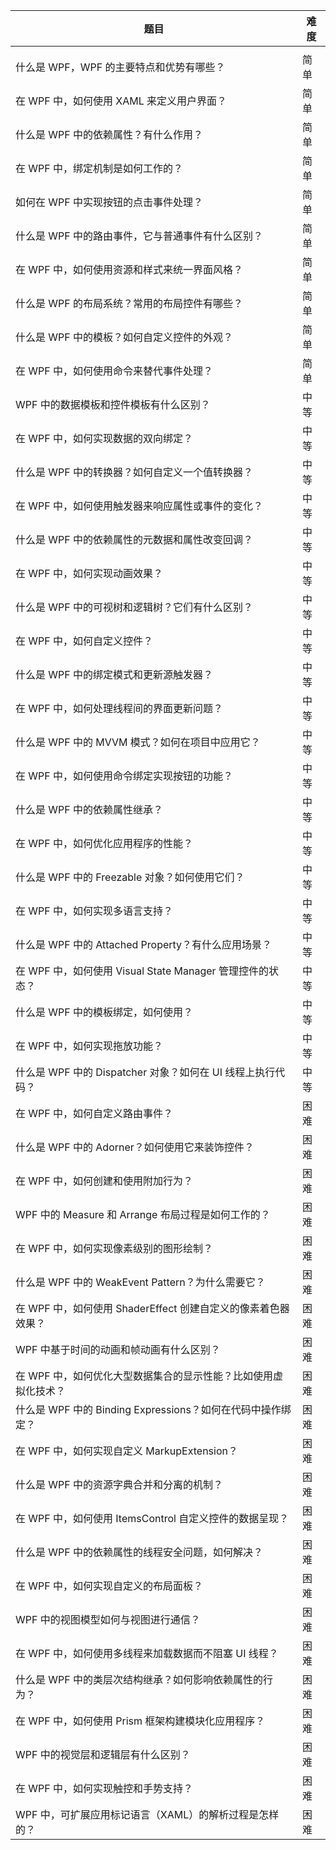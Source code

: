  

| 题目                                                         | 难度 |
| ------------------------------------------------------------ | ---- |
|                                                              |      |
| 什么是 WPF，WPF 的主要特点和优势有哪些？                     | 简单 |
| 在 WPF 中，如何使用 XAML 来定义用户界面？                    | 简单 |
| 什么是 WPF 中的依赖属性？有什么作用？                        | 简单 |
| 在 WPF 中，绑定机制是如何工作的？                            | 简单 |
| 如何在 WPF 中实现按钮的点击事件处理？                        | 简单 |
| 什么是 WPF 中的路由事件，它与普通事件有什么区别？            | 简单 |
| 在 WPF 中，如何使用资源和样式来统一界面风格？                | 简单 |
| 什么是 WPF 的布局系统？常用的布局控件有哪些？                | 简单 |
| 什么是 WPF 中的模板？如何自定义控件的外观？                  | 简单 |
| 在 WPF 中，如何使用命令来替代事件处理？                      | 简单 |
| WPF 中的数据模板和控件模板有什么区别？                       | 中等 |
| 在 WPF 中，如何实现数据的双向绑定？                          | 中等 |
| 什么是 WPF 中的转换器？如何自定义一个值转换器？              | 中等 |
| 在 WPF 中，如何使用触发器来响应属性或事件的变化？            | 中等 |
| 什么是 WPF 中的依赖属性的元数据和属性改变回调？              | 中等 |
| 在 WPF 中，如何实现动画效果？                                | 中等 |
| 什么是 WPF 中的可视树和逻辑树？它们有什么区别？              | 中等 |
| 在 WPF 中，如何自定义控件？                                  | 中等 |
| 什么是 WPF 中的绑定模式和更新源触发器？                      | 中等 |
| 在 WPF 中，如何处理线程间的界面更新问题？                    | 中等 |
| 什么是 WPF 中的 MVVM 模式？如何在项目中应用它？              | 中等 |
| 在 WPF 中，如何使用命令绑定实现按钮的功能？                  | 中等 |
| 什么是 WPF 中的依赖属性继承？                                | 中等 |
| 在 WPF 中，如何优化应用程序的性能？                          | 中等 |
| 什么是 WPF 中的 Freezable 对象？如何使用它们？               | 中等 |
| 在 WPF 中，如何实现多语言支持？                              | 中等 |
| 什么是 WPF 中的 Attached Property？有什么应用场景？          | 中等 |
| 在 WPF 中，如何使用 Visual State Manager 管理控件的状态？    | 中等 |
| 什么是 WPF 中的模板绑定，如何使用？                          | 中等 |
| 在 WPF 中，如何实现拖放功能？                                | 中等 |
| 什么是 WPF 中的 Dispatcher 对象？如何在 UI 线程上执行代码？  | 中等 |
| 在 WPF 中，如何自定义路由事件？                              | 困难 |
| 什么是 WPF 中的 Adorner？如何使用它来装饰控件？              | 困难 |
| 在 WPF 中，如何创建和使用附加行为？                          | 困难 |
| WPF 中的 Measure 和 Arrange 布局过程是如何工作的？           | 困难 |
| 在 WPF 中，如何实现像素级别的图形绘制？                      | 困难 |
| 什么是 WPF 中的 WeakEvent Pattern？为什么需要它？            | 困难 |
| 在 WPF 中，如何使用 ShaderEffect 创建自定义的像素着色器效果？ | 困难 |
| WPF 中基于时间的动画和帧动画有什么区别？                     | 困难 |
| 在 WPF 中，如何优化大型数据集合的显示性能？比如使用虚拟化技术？ | 困难 |
| 什么是 WPF 中的 Binding Expressions？如何在代码中操作绑定？  | 困难 |
| 在 WPF 中，如何实现自定义 MarkupExtension？                  | 困难 |
| 什么是 WPF 中的资源字典合并和分离的机制？                    | 困难 |
| 在 WPF 中，如何使用 ItemsControl 自定义控件的数据呈现？      | 困难 |
| 什么是 WPF 中的依赖属性的线程安全问题，如何解决？            | 困难 |
| 在 WPF 中，如何实现自定义的布局面板？                        | 困难 |
| WPF 中的视图模型如何与视图进行通信？                         | 困难 |
| 在 WPF 中，如何使用多线程来加载数据而不阻塞 UI 线程？        | 困难 |
| 什么是 WPF 中的类层次结构继承？如何影响依赖属性的行为？      | 困难 |
| 在 WPF 中，如何使用 Prism 框架构建模块化应用程序？           | 困难 |
| WPF 中的视觉层和逻辑层有什么区别？                           | 困难 |
| 在 WPF 中，如何实现触控和手势支持？                          | 困难 |
| WPF 中，可扩展应用标记语言（XAML）的解析过程是怎样的？       | 困难 |
